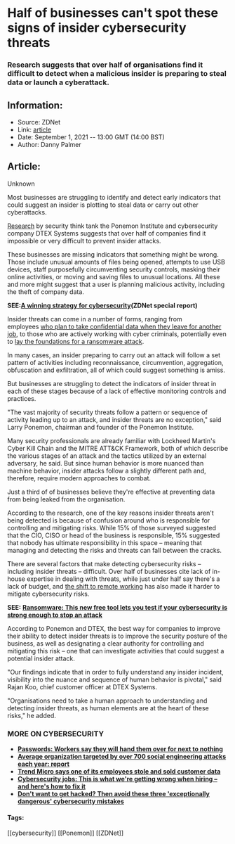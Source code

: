 # Half of businesses can't spot these signs of insider cybersecurity threats
### Research suggests that over half of organisations find it difficult to detect when a malicious insider is preparing to steal data or launch a cyberattack.

## Information:
+ Source: ZDNet
+ Link: [article](https://www.zdnet.com/article/half-of-businesses-cant-spot-these-signs-of-insider-cybersecurity-threats/)
+ Date: September 1, 2021 -- 13:00 GMT (14:00 BST)
+ Author: Danny Palmer


## Article:
Unknown

Most businesses are struggling to identify and detect early indicators that could suggest an insider is plotting to steal data or carry out other cyberattacks. 

[Research](https://www2.dtexsystems.com/ponemon-state-insider-threats-2021-report) by security think tank the Ponemon Institute and cybersecurity company DTEX Systems suggests that over half of companies find it impossible or very difficult to prevent insider attacks. 

These businesses are missing indicators that something might be wrong. Those include unusual amounts of files being opened, attempts to use USB devices, staff purposefully circumventing security controls, masking their online activities, or moving and saving files to unusual locations. All these and more might suggest that a user is planning malicious activity, including the theft of company data. 

**SEE:**[**A winning strategy for cybersecurity**](http://www.zdnet.com/topic/a-winning-strategy-for-cybersecurity/)**(ZDNet special report)**

Insider threats can come in a number of forms, ranging from employees [who plan to take confidential data when they leave for another job](https://www.zdnet.com/article/flight-risk-employees-involved-in-60-of-insider-cybersecurity-incidents/), to those who are actively working with cyber criminals, potentially even to [lay the foundations for a ransomware attack](https://www.zdnet.com/article/ransomware-this-amateur-attack-shows-how-clueless-criminals-are-trying-to-get-in-on-the-action/). 

In many cases, an insider preparing to carry out an attack will follow a set pattern of activities including reconnaissance, circumvention, aggregation, obfuscation and exfiltration, all of which could suggest something is amiss. 

But businesses are struggling to detect the indicators of insider threat in each of these stages because of a lack of effective monitoring controls and practices. 






"The vast majority of security threats follow a pattern or sequence of activity leading up to an attack, and insider threats are no exception," said Larry Ponemon, chairman and founder of the Ponemon Institute. 

Many security professionals are already familiar with Lockheed Martin's Cyber Kill Chain and the MITRE ATT&CK Framework, both of which describe the various stages of an attack and the tactics utilized by an external adversary, he said. But since human behavior is more nuanced than machine behavior, insider attacks follow a slightly different path and, therefore, require modern approaches to combat.

Just a third of of businesses believe they're effective at preventing data from being leaked from the organisation.

According to the research, one of the key reasons insider threats aren't being detected is because of confusion around who is responsible for controlling and mitigating risks. While 15% of those surveyed suggested that the CIO, CISO or head of the business is responsible, 15% suggested that nobody has ultimate responsibility in this space – meaning that managing and detecting the risks and threats can fall between the cracks. 

There are several factors that make detecting cybersecurity risks – including insider threats – difficult. Over half of businesses cite lack of in-house expertise in dealing with threats, while just under half say there's a lack of budget, and [the shift to remote working](https://www.zdnet.com/article/unsecured-servers-and-cloud-services-how-remote-work-has-increased-the-attack-surface-that-hackers-can-target/) has also made it harder to mitigate cybersecurity risks. 

**SEE:** [**Ransomware: This new free tool lets you test if your cybersecurity is strong enough to stop an attack**](https://www.zdnet.com/article/ransomware-this-new-free-tool-lets-you-test-if-your-cybersecurity-is-strong-enough-to-stop-an-attack/)

According to Ponemon and DTEX, the best way for companies to improve their ability to detect insider threats is to improve the security posture of the business, as well as designating a clear authority for controlling and mitigating this risk – one that can investigate activities that could suggest a potential insider attack. 

"Our findings indicate that in order to fully understand any insider incident, visibility into the nuance and sequence of human behavior is pivotal," said Rajan Koo, chief customer officer at DTEX Systems. 

"Organisations need to take a human approach to understanding and detecting insider threats, as human elements are at the heart of these risks," he added. 

### **MORE ON CYBERSECURITY**

* **[Passwords: Workers say they will hand them over for next to nothing](https://www.zdnet.com/article/passwords-workers-say-they-will-hand-them-over-for-next-to-nothing/)**
* **[Average organization targeted by over 700 social engineering attacks each year: report](https://www.zdnet.com/article/average-organization-targeted-by-over-700-social-engineering-attacks-each-year-report/)**
* **[Trend Micro says one of its employees stole and sold customer data](https://www.cnet.com/news/trend-micro-employee-stole-and-sold-customer-data/)**
* **[Cybersecurity jobs: This is what we're getting wrong when hiring – and here's how to fix it](https://www.zdnet.com/article/cybersecurity-jobs-this-is-what-were-getting-wrong-when-hiring-and-heres-how-to-fix-it/)**
* **[Don't want to get hacked? Then avoid these three 'exceptionally dangerous' cybersecurity mistakes](https://www.zdnet.com/article/dont-want-to-get-hacked-then-avoid-these-three-exceptionally-dangerous-cybersecurity-mistakes/)**





#### Tags:
[[cybersecurity]] [[Ponemon]] [[ZDNet]]
